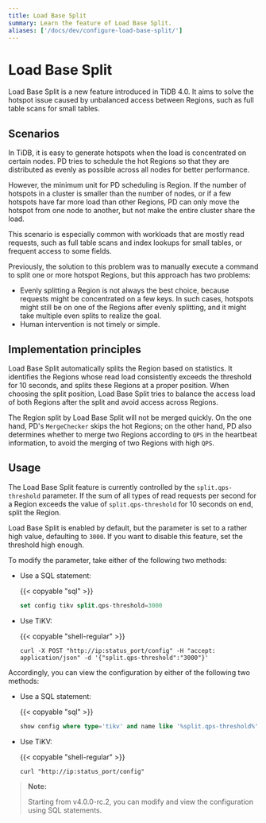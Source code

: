 ```yaml
---
title: Load Base Split
summary: Learn the feature of Load Base Split.
aliases: ['/docs/dev/configure-load-base-split/']
---
```


# Load Base Split

Load Base Split is a new feature introduced in TiDB 4.0. It aims to solve the hotspot issue caused by unbalanced access between Regions, such as full table scans for small tables.

## Scenarios

In TiDB, it is easy to generate hotspots when the load is concentrated on certain nodes. PD tries to schedule the hot Regions so that they are distributed as evenly as possible across all nodes for better performance.

However, the minimum unit for PD scheduling is Region. If the number of hotspots in a cluster is smaller than the number of nodes, or if a few hotspots have far more load than other Regions, PD can only move the hotspot from one node to another, but not make the entire cluster share the load.

This scenario is especially common with workloads that are mostly read requests, such as full table scans and index lookups for small tables, or frequent access to some fields.

Previously, the solution to this problem was to manually execute a command to split one or more hotspot Regions, but this approach has two problems:

- Evenly splitting a Region is not always the best choice, because requests might be concentrated on a few keys. In such cases, hotspots might still be on one of the Regions after evenly splitting, and it might take multiple even splits to realize the goal.
- Human intervention is not timely or simple.

## Implementation principles

Load Base Split automatically splits the Region based on statistics. It identifies the Regions whose read load consistently exceeds the threshold for 10 seconds, and splits these Regions at a proper position. When choosing the split position, Load Base Split tries to balance the access load of both Regions after the split and avoid access across Regions.

The Region split by Load Base Split will not be merged quickly. On the one hand, PD's `MergeChecker` skips the hot Regions; on the other hand, PD also determines whether to merge two Regions according to `QPS` in the heartbeat information, to avoid the merging of two Regions with high `QPS`.

## Usage

The Load Base Split feature is currently controlled by the `split.qps-threshold` parameter. If the sum of all types of read requests per second for a Region exceeds the value of `split.qps-threshold` for 10 seconds on end, split the Region.

Load Base Split is enabled by default, but the parameter is set to a rather high value, defaulting to `3000`. If you want to disable this feature, set the threshold high enough.

To modify the parameter, take either of the following two methods:

- Use a SQL statement:

    {{< copyable "sql" >}}

    ```sql
    set config tikv split.qps-threshold=3000
    ```

- Use TiKV:

    {{< copyable "shell-regular" >}}

    ```shell
    curl -X POST "http://ip:status_port/config" -H "accept: application/json" -d '{"split.qps-threshold":"3000"}'
    ```

Accordingly, you can view the configuration by either of the following two methods:

- Use a SQL statement:

    {{< copyable "sql" >}}

    ```sql
    show config where type='tikv' and name like '%split.qps-threshold%'
    ```

- Use TiKV:

    {{< copyable "shell-regular" >}}

    ```shell
    curl "http://ip:status_port/config"
    ```

> **Note:**
>
> Starting from v4.0.0-rc.2, you can modify and view the configuration using SQL statements.
